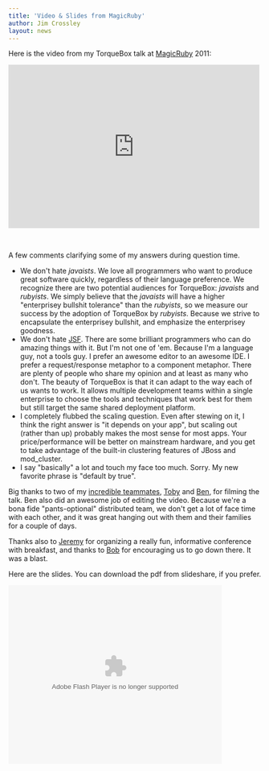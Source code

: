 ```yaml
---
title: 'Video & Slides from MagicRuby'
author: Jim Crossley
layout: news
---
```


[MagicRuby]: http://magic-ruby.com/
[Bob]: http://bob.mcwhirter.org/
[Jeremy]: http://www.jeremymcanally.com/
[Toby]: http://blog.tobiascrawley.net/
[Ben]: http://thinkingconcurrently.com/
[projectodd]: http://projectodd.org/
[JSF]: http://en.wikipedia.org/wiki/JavaServer_Faces

Here is the video from my TorqueBox talk at [MagicRuby] 2011:

<iframe src="http://player.vimeo.com/video/19705548" width="500" height="325" frameborder="0"></iframe>

<p>&nbsp;</p>

A few comments clarifying some of my answers during question time.

* We don't hate *javaists*.  We love all programmers who want to
  produce great software quickly, regardless of their language
  preference.  We recognize there are two potential audiences for
  TorqueBox: *javaists* and *rubyists*.  We simply believe that the
  *javaists* will have a higher "enterprisey bullshit tolerance" than
  the *rubyists*, so we measure our success by the adoption of
  TorqueBox by *rubyists*.  Because we strive to encapsulate the
  enterprisey bullshit, and emphasize the enterprisey goodness.
* We don't hate [JSF]. There are some brilliant programmers who can do
  amazing things with it.  But I'm not one of 'em.  Because I'm a
  language guy, not a tools guy.  I prefer an awesome editor to an
  awesome IDE.  I prefer a request/response metaphor to a component
  metaphor.  There are plenty of people who share my opinion and at
  least as many who don't.  The beauty of TorqueBox is that it can
  adapt to the way each of us wants to work.  It allows multiple
  development teams within a single enterprise to choose the tools and
  techniques that work best for them but still target the same shared
  deployment platform.
* I completely flubbed the scaling question.  Even after stewing on
  it, I think the right answer is "it depends on your app", but
  scaling out (rather than up) probably makes the most sense for most
  apps.  Your price/performance will be better on mainstream hardware,
  and you get to take advantage of the built-in clustering features of
  JBoss and mod_cluster.
* I say "basically" a lot and touch my face too much.  Sorry.  My new
  favorite phrase is "default by true".

Big thanks to two of my [incredible teammates][projectodd], [Toby] and
[Ben], for filming the talk.  Ben also did an awesome job of editing
the video.  Because we're a bona fide "pants-optional" distributed
team, we don't get a lot of face time with each other, and it was
great hanging out with them and their families for a couple of days.

Thanks also to [Jeremy] for organizing a really fun, informative
conference with breakfast, and thanks to [Bob] for encouraging us to
go down there.  It was a blast.

Here are the slides. You can download the pdf from slideshare, if you
prefer.

<div style="width:425px" id="__ss_6834885"><object id="__sse6834885" width="425" height="355"><param name="movie" value="http://static.slidesharecdn.com/swf/ssplayer2.swf?doc=magic-ruby-2011-110206221226-phpapp01&stripped_title=crank-up-your-apps-with-torquebox&userName=jcrossley3" /><param name="allowFullScreen" value="true"/><param name="allowScriptAccess" value="always"/><embed name="__sse6834885" src="http://static.slidesharecdn.com/swf/ssplayer2.swf?doc=magic-ruby-2011-110206221226-phpapp01&stripped_title=crank-up-your-apps-with-torquebox&userName=jcrossley3" type="application/x-shockwave-flash" allowscriptaccess="always" allowfullscreen="true" width="425" height="355"></embed></object></div>


